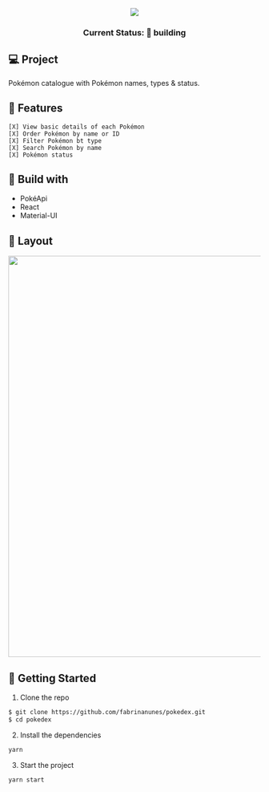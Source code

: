 <p align='center'>
<img src="https://upload.wikimedia.org/wikipedia/commons/9/98/International_Pok%C3%A9mon_logo.svg" /></p>
<h3 align="center"> Current Status: 🚧 building</h3>

## 💻 Project
Pokémon catalogue with Pokémon names, types & status.

## 🔨 Features
```
[X] View basic details of each Pokémon
[X] Order Pokémon by name or ID
[X] Filter Pokémon bt type
[X] Search Pokémon by name
[X] Pokémon status
```

## 🚀 Build with

- PokéApi
- React
- Material-UI

## 🔖 Layout

<p align="center">
<img src="https://user-images.githubusercontent.com/84260347/159822771-ac1c9edb-527c-4e21-943e-ec87b2222698.png" width="800px" />
</p>


## 💾 Getting Started

1. Clone the repo

```sh
$ git clone https://github.com/fabrinanunes/pokedex.git
$ cd pokedex
```

2. Install the dependencies

```sh
yarn
```

3. Start the project 
```
yarn start
```
